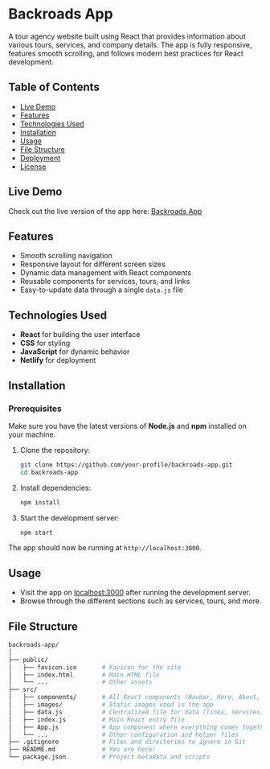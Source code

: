 # Backroads App

A tour agency website built using React that provides information about various tours, services, and company details. The app is fully responsive, features smooth scrolling, and follows modern best practices for React development.

## Table of Contents

- [Live Demo](#live-demo)
- [Features](#features)
- [Technologies Used](#technologies-used)
- [Installation](#installation)
- [Usage](#usage)
- [File Structure](#file-structure)
- [Deployment](#deployment)
- [License](#license)

## Live Demo

Check out the live version of the app here: [Backroads App]([https://backroads-tour-agency-app.netlify.app/](https://backroads-tour-agency.netlify.app/))

## Features

- Smooth scrolling navigation
- Responsive layout for different screen sizes
- Dynamic data management with React components
- Reusable components for services, tours, and links
- Easy-to-update data through a single `data.js` file

## Technologies Used

- **React** for building the user interface
- **CSS** for styling
- **JavaScript** for dynamic behavior
- **Netlify** for deployment

## Installation

### Prerequisites

Make sure you have the latest versions of **Node.js** and **npm** installed on your machine.

1. Clone the repository:

   ```sh
   git clone https://github.com/your-profile/backroads-app.git
   cd backroads-app
   ```

2. Install dependencies:

   ```sh
   npm install
   ```

3. Start the development server:
   ```sh
   npm start
   ```

The app should now be running at `http://localhost:3000`.

## Usage

- Visit the app on [localhost:3000](http://localhost:3000) after running the development server.
- Browse through the different sections such as services, tours, and more.

## File Structure

```bash
backroads-app/
│
├── public/
│   ├── favicon.ico       # Favicon for the site
│   ├── index.html        # Main HTML file
│   └── ...               # Other assets
├── src/
│   ├── components/       # All React components (Navbar, Hero, About, Services, etc.)
│   ├── images/           # Static images used in the app
│   ├── data.js           # Centralized file for data (links, services, tours)
│   ├── index.js          # Main React entry file
│   ├── App.js            # App component where everything comes together
│   └── ...               # Other configuration and helper files
├── .gitignore            # Files and directories to ignore in Git
├── README.md             # You are here!
└── package.json          # Project metadata and scripts
```
